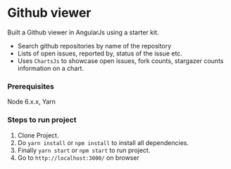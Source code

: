 # Github viewer
Built a Github viewer in AngularJs using a starter kit.
- Search github repositories by name of the repository
- Lists of open issues, reported by, status of the issue etc.
- Uses `ChartsJs` to showcase open issues, fork counts, stargazer counts information on a chart.

### Prerequisites
Node 6.x.x, Yarn

### Steps to run project
1. Clone Project.
2. Do `yarn install` or `npm install` to install all dependencies.
3. Finally `yarn start` or `npm start` to run project.
4. Go to `http://localhost:3000/` on browser

